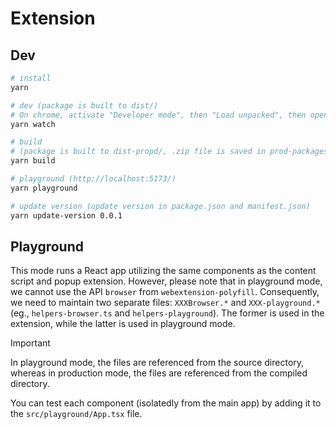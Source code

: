 # Extension

## Dev

```bash
# install
yarn

# dev (package is built to dist/)
# On chrome, activate "Developer mode", then "Load unpacked", then open dist/ folder
yarn watch

# build
# (package is built to dist-propd/, .zip file is saved in prod-packages/)
yarn build

# playground (http://localhost:5173/)
yarn playground

# update version (update version in package.json and manifest.json)
yarn update-version 0.0.1
```

## Playground

This mode runs a React app utilizing the same components as the content script and popup extension. However, please note that in playground mode, we cannot use the API `browser` from `webextension-polyfill`. Consequently, we need to maintain two separate files: `XXXBrowser.*` and `XXX-playground.*` (eg., `helpers-browser.ts` and `helpers-playground`). The former is used in the extension, while the latter is used in playground mode.

> [!IMPORTANT]
> In playground mode, the files are referenced from the source directory, whereas in production mode, the files are referenced from the compiled directory.

You can test each component (isolatedly from the main app) by adding it to the `src/playground/App.tsx` file.
